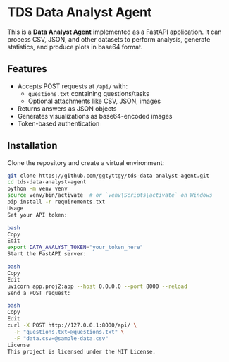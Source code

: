 # TDS Data Analyst Agent

This is a **Data Analyst Agent** implemented as a FastAPI application. It can process CSV, JSON, and other datasets to perform analysis, generate statistics, and produce plots in base64 format.

## Features

- Accepts POST requests at `/api/` with:
  - `questions.txt` containing questions/tasks
  - Optional attachments like CSV, JSON, images
- Returns answers as JSON objects
- Generates visualizations as base64-encoded images
- Token-based authentication

## Installation

Clone the repository and create a virtual environment:

```bash
git clone https://github.com/ggtyttgy/tds-data-analyst-agent.git
cd tds-data-analyst-agent
python -m venv venv
source venv/bin/activate  # or `venv\Scripts\activate` on Windows
pip install -r requirements.txt
Usage
Set your API token:

bash
Copy
Edit
export DATA_ANALYST_TOKEN="your_token_here"
Start the FastAPI server:

bash
Copy
Edit
uvicorn app.proj2:app --host 0.0.0.0 --port 8000 --reload
Send a POST request:

bash
Copy
Edit
curl -X POST http://127.0.0.1:8000/api/ \
  -F "questions.txt=@questions.txt" \
  -F "data.csv=@sample-data.csv"
License
This project is licensed under the MIT License.
